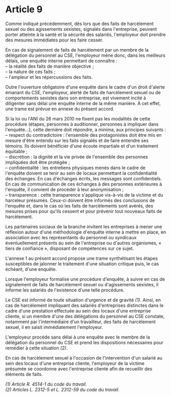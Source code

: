 # Article 9

Comme indiqué précédemment, dès lors que des faits de harcèlement sexuel ou des agissements sexistes, signalés dans l'entreprise, peuvent porter atteinte à la santé et la sécurité des salariés, l'employeur doit prendre des mesures immédiates pour les faire cesser.

En cas de signalement de faits de harcèlement par un membre de la délégation du personnel au CSE, l'employeur mène donc, dans les meilleurs délais, une enquête interne permettant de connaître :  
 – la réalité des faits de manière objective ;  
 – la nature de ces faits ;  
 – l'ampleur et les répercussions des faits.

Outre l'ouverture obligatoire d'une enquête dans le cadre d'un droit d'alerte émanant du CSE, l'employeur, alerté de faits de harcèlement sexuel ou de comportements sexistes dans son entreprise, est vivement incité à diligenter sans délai une enquête interne de la même manière. À cet effet, une trame est prévue en annexe du présent accord.

Si la loi ou l'ANI du 26 mars 2010 ne fixent pas les modalités de cette procédure (étapes, personnes à auditionner, personnes à impliquer dans l'enquête…), cette dernière doit répondre, a minima, aux principes suivants :  
 – respect du contradictoire : l'ensemble des protagonistes doit être mis en mesure d'être entendu sur les faits signalés et de faire entendre ses témoins. Ils doivent bénéficier d'une écoute impartiale et d'un traitement équitable ;  
 – discrétion : la dignité et la vie privée de l'ensemble des personnes impliquées doit être protégée ;  
 – confidentialité : les entretiens physiques menés dans le cadre de l'enquête doivent se tenir au sein de locaux permettant la confidentialité des échanges. En cas d'échanges écrits, les messages sont confidentiels. En cas de communication de ces échanges à des personnes extérieures à l'enquête, il convient de procéder à leur anonymisation ;  
 – transparence : cette transparence s'applique vis-à-vis de la victime et du harceleur présumés. Ceux-ci doivent être informés des conclusions de l'enquête et, dans le cas où les faits de harcèlements sont avérés, des mesures prises pour qu'ils cessent et pour prévenir tout nouveaux faits de harcèlement.

Les partenaires sociaux de la branche invitent les entreprises à mener une réflexion autour d'une méthodologie d'enquête interne à mettre en place, en association avec les représentants du personnel ou syndicaux éventuellement présents au sein de l'entreprise ou d'autres organismes, « tiers de confiance », disposant de compétences sur ce sujet.

L'annexe 1 au présent accord propose une trame synthétisant les étapes susceptibles de jalonner le traitement d'une situation critique puis, le cas échéant, d'une enquête.

Lorsque l'employeur formalise une procédure d'enquête, à suivre en cas de signalement de faits de harcèlement sexuel ou d'agissements sexistes, il informe les salariés de l'existence d'une telle procédure.

Le CSE est informé de toute situation d'urgence et de gravité *(1)*. Ainsi, en cas de harcèlement impliquant des salariés d'entreprises distinctes dans le cadre d'une prestation effectuée au sein des locaux d'une entreprise cliente, si un membre d'une des délégations du personnel au CSE constate, notamment par l'intermédiaire d'un travailleur, des faits de harcèlement sexuel, il en saisit immédiatement l'employeur.

L'employeur procède sans délai à une enquête avec le membre de la délégation du personnel du CSE et prend les dispositions nécessaires pour remédier à cette situation *(2)*.

En cas de harcèlement sexuel à l'occasion de l'intervention d'un salarié au sein des locaux d'une entreprise cliente, l'employeur de la victime présumée se coordonne avec l'entreprise cliente afin de recueillir des éléments de faits.

*(1) Article R. 4514-1 du code du travail.*  
*(2) Articles L. 2312-5 et L. 2312-59 du code du travail.*

